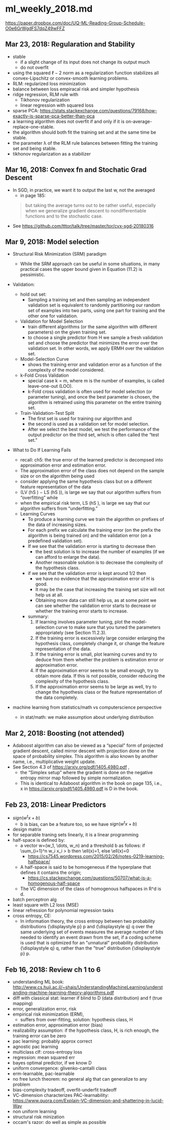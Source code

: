 # ml_weekly_2018.md
https://paper.dropbox.com/doc/UQ-ML-Reading-Group-Schedule-O0e6GrWgdFS7dqZ49wFFZ

## Mar 23, 2018: Regularation and Stability
* stable 
  * if a slight change of its input does not change its output much
  * do not overfit
* using the squared $\ell-2$ norm as a regularization function stabilizes all convex-Lipschitz or 
  convex-smooth learning problems.
* RLM: regularized loss minimization
* balance between loss empiracal risk and simpler hypothesis
* ridge regression, RLM rule with 
  * Tikhonov regularization
  * linear regression with squared loss
* sparse PCA: https://stats.stackexchange.com/questions/79168/how-exactly-is-sparse-pca-better-than-pca
* a learning algorithm does not overfit if and only if it is on-average-replace-one-stable. 
*  the algorithm should both fit the training set and at the same time be stable. 
  * the parameter λ of the RLM rule balances between fitting the training set and being stable.
* tikhonov regularization as a stabilizer

## Mar 16, 2018: Convex fn and Stochatic Grad Descent
* In SGD, in practice, we want it to output the last w, not the averaged
  * in page 185: 
  > but taking the average
    turns out to be rather useful, especially when we generalize gradient descent to 
    nondifferentiable functions and to the stochastic case.
* See https://github.com/tttor/talk/tree/master/tor/cvx-sgd-20180316

## Mar 9, 2018: Model selection
* Structural Risk Minimization (SRM) paradigm
  * While the SRM approach can be useful in some situations, in many practical
    cases the upper bound given in Equation (11.2) is pessimistic.
* Validation:
  * hold out set:
    * Sampling a training set and then sampling an independent validation set is
      equivalent to randomly partitioning our random set of examples into two parts,
      using one part for training and the other one for validation.
  * Validation for Model Selection
    * train different algorithms (or the same algorithm with different parameters) on the given training set. 
    * to choose a single predictor from H we sample a fresh validation set and 
      choose the predictor that minimizes the error over the validation set. 
      In other words, we apply ERMH over the validation set.
  * Model-Selection Curve
    * shows the training error and validation error as a function of the complexity of the model considered. 
  * k-Fold Cross Validation
    * special case k = m, where m is the number of examples, is called leave-one-out (LOO).
    * k-Fold cross validation is often used for model selection (or parameter tuning),
      and once the best parameter is chosen, the algorithm is retrained using this parameter on the entire training set. 
  * Train-Validation-Test Split
    * The first set is used for training our algorithm and 
    * the second is used as a validation set for model selection. 
    * After we select the best model, we test the performance of the output predictor on the third set, 
      which is often called the “test set.”
* What to Do If Learning Fails
  * recall:  ch5: the true error of the learned predictor is decompsed into approximation error and estimation error. 
  * The approximation error of the class does not depend on the sample size or on the algorithm being used
  * consider applying the same hypothesis class but on a different feature representation of the data
  * (LV (hS ) − LS (hS )), is large we say that our algorithm suffers from “overfitting” while 
  * when the empirical risk term, LS (hS ), is large we say that our algorithm suffers from “underfitting.”
  * Learning Curves
    * To produce a learning curve we train the algorithm on prefixes of the data of increasing sizes. 
    * For each prefix we calculate the training error (on the prefix the algorithm is being trained on)
      and the validation error (on a predefined validation set). 
    * If we see that the validation error is starting to decrease then 
      * the best solution is to increase the number of examples (if we can afford to enlarge the data). 
      * Another reasonable solution is to decrease the complexity of the hypothesis class.
    * if we see that the validation error is kept around 1/2 then 
      * we have no evidence that the approximation error of H is good. 
      * It may be the case that increasing the training set size will not help us at all. 
      * Obtaining more data can still help us, as at some point we can see whether 
        the validation error starts to decrease or whether the training error starts to increase.
    * summary: 
      1. If learning involves parameter tuning, plot the model-selection curve to make
         sure that you tuned the parameters appropriately (see Section 11.2.3).
      2. If the training error is excessively large consider enlarging the hypothesis class,
         completely change it, or change the feature representation of the data.
      3. If the training error is small, plot learning curves and try to deduce from them
         whether the problem is estimation error or approximation error.
      4. If the approximation error seems to be small enough, try to obtain more data.
         If this is not possible, consider reducing the complexity of the hypothesis class.
      5. If the approximation error seems to be large as well, try to change the hypothesis class or 
         the feature representation of the data completely.
  
* machine learning from statistics/math vs computerscience perspective
  * in stat/math: we make assumption about underlying distribution
  
## Mar 2, 2018: Boosting (not attended)
* Adaboost algorithm can also be viewed as a “special” form of projected gradient descent, 
  called mirror descent with projection done on the space of probability simplex. 
  This algorithm is also known by another name, i.e., multiplicative weight update.
* See Section 4.3 of https://arxiv.org/pdf/1405.4980.pdf , 
  * the “Simplex setup” where the gradient is done on the negative entropy mirror map followed by simple normalization. 
  * This is identical to Adaboost algorithm in the book on page 135, i.e., 
  x in https://arxiv.org/pdf/1405.4980.pdf is D in the book.

## Feb 23, 2018: Linear Predictors
* $sign(w^t x + b)$
  * b is bias, can be a feature too, so we have $sign(w^t x + b)$
* design matrix
* for separable traning sets linearly, it is a linear programming
* half-space is defined by:
  * a vector w=(w_1, \dots, w_n) and a threshold b as follows:
    if \sum_{i=1}^n w_i x_i > b then \ell(x)=1, else \ell(x)=0
    * https://cs7545.wordpress.com/2015/02/26/notes-0219-learning-halfspace/
  * A half-space is said to be homogeneous if the hyperplane that defines it contains the origin;
    * https://cs.stackexchange.com/questions/50707/what-is-a-homogenous-half-space
  *  The VC dimension of the class of homogenous halfspaces in R^d is d.
* batch perceptron alg
* least square with L2 loss (MSE)
* linear refression for polynomial regression tasks
* cross entropy, CE:
  * In information theory, the cross entropy between two probability distributions {\displaystyle p} p and {\displaystyle q} q over the same underlying set of events measures the average number of bits needed to identify an event drawn from the set, if a coding scheme is used that is optimized for an "unnatural" probability distribution {\displaystyle q} q, rather than the "true" distribution {\displaystyle p} p.

## Feb 16, 2018: Review ch 1 to 6
* understanding ML book:
http://www.cs.huji.ac.il/~shais/UnderstandingMachineLearning/understanding-machine-learning-theory-algorithms.pdf
* diff with classical stat:
learner if blind to D (data distribution) and f (true mapping)
* error, generalization error, risk
* empirical risk minimization (ERM),
  * suffers from over-fitting,
    solution: hypothesis class, H
* estimation error, approximation error (bias)
* realizability assumption:
if the hypothesis class, H, is rich enough, the training error can be zero
* pac learning: probably approx correct
* agnostic pac learning
* multiclass clf: cross-entropy loss
* regression: mean squared err
* bayes optimal predictor, if we know D
* uniform convergence: glivenko-cantalli class
* erm-learnable, pac-learnable
* no free lunch theorem:
no general alg that can generalize to any problem
* bias-complexity tradeoff, overfit-underfit tradeoff
* VC-dimension characterizes PAC-learnability:
https://www.quora.com/Explain-VC-dimension-and-shattering-in-lucid-Way
* non uniform learning
* structural risk minization
* occam's razor: do well as simple as possible
